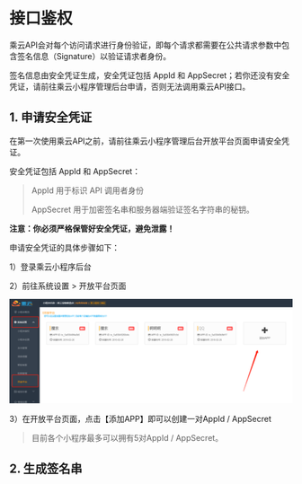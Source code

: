 # 接口鉴权

乘云API会对每个访问请求进行身份验证，即每个请求都需要在公共请求参数中包含签名信息（Signature）以验证请求者身份。

签名信息由安全凭证生成，安全凭证包括 AppId 和 AppSecret；若你还没有安全凭证，请前往乘云小程序管理后台申请，否则无法调用乘云API接口。

## 1. 申请安全凭证

在第一次使用乘云API之前，请前往乘云小程序管理后台开放平台页面申请安全凭证。

安全凭证包括 AppId 和 AppSecret：

> AppId 用于标识 API 调用者身份
>
> AppSecret 用于加密签名串和服务器端验证签名字符串的秘钥。

**注意：你必须严格保管好安全凭证，避免泄露！**

申请安全凭证的具体步骤如下：

1）登录乘云小程序后台

2）前往系统设置 &gt; 开放平台页面

![](/assets/jianquan1.png)

3）在开放平台页面，点击【添加APP】即可以创建一对AppId / AppSecret

> 目前各个小程序最多可以拥有5对AppId / AppSecret。

## 2. 生成签名串



